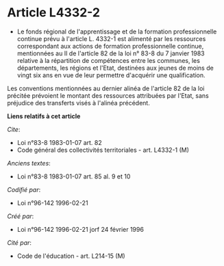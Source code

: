 # Article L4332-2

- Le fonds régional de l'apprentissage et de la formation professionnelle continue prévu à l'article L. 4332-1 est alimenté
par les ressources correspondant aux actions de formation professionnelle continue, mentionnées au II de l'article 82 de la
loi n° 83-8 du 7 janvier 1983 relative à la répartition de compétences entre les communes, les départements, les régions et
l'Etat, destinées aux jeunes de moins de vingt six ans en vue de leur permettre d'acquérir une qualification.

Les conventions mentionnées au dernier alinéa de l'article 82 de la loi précitée prévoient le montant des ressources
attribuées par l'Etat, sans préjudice des transferts visés à l'alinéa précédent.

**Liens relatifs à cet article**

_Cite_:

  - Loi n°83-8 1983-01-07 art. 82
  - Code général des collectivités territoriales - art. L4332-1 (M)

_Anciens textes_:

  - Loi n°83-8 1983-01-07 art. 85 al. 9 et 10

_Codifié par_:

  - Loi n°96-142 1996-02-21

_Créé par_:

  - Loi n°96-142 1996-02-21 jorf 24 février 1996

_Cité par_:

  - Code de l'éducation - art. L214-15 (M)
